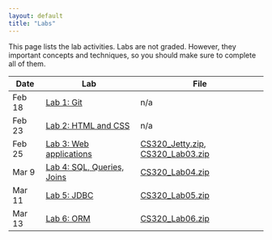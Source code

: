 ```yaml
---
layout: default
title: "Labs"
---
```


This page lists the lab activities.  Labs are not graded.  However, they important concepts and techniques, so you should make sure to complete all of them.

Date | Lab | File
---- | --- | ----
Feb 18 | [Lab 1: Git](lab01.html) | n/a
Feb 23 | [Lab 2: HTML and CSS](lab02.html) | n/a
Feb 25 | [Lab 3: Web applications](lab03.html) | [CS320\_Jetty.zip](CS320_Jetty.zip), [CS320\_Lab03.zip](CS320_Lab03.zip)
Mar 9 | [Lab 4: SQL, Queries, Joins](lab04.html) | [CS320\_Lab04.zip](CS320_Lab04.zip)
Mar 11 | [Lab 5: JDBC](lab05.html) | [CS320\_Lab05.zip](CS320_Lab05.zip)
Mar 13 | [Lab 6: ORM](lab06.html) | [CS320\_Lab06.zip](CS320_Lab06.zip)
